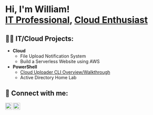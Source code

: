 <h1>Hi, I'm William! <br/><a href="https://www.linkedin.com/in/william-aviles-aparicio-a87848230">IT Professional</a>, <a href="https://github.com/williamaviles1/">Cloud Enthusiast</a></h1>


<h2>👨‍💻  IT/Cloud Projects:</h2>

- <b>Cloud</b>
  - File Upload Notification System
  - Build a Serverless Website using AWS
- <b>PowerShell</b>
  -  [Cloud Uploader CLI Overview/Walkthrough](https://github.com/williamaviles1/CloudUploader-CLI/tree/main)
  -  Active Directory Home Lab



<h2> 🤳 Connect with me:</h2>

[<img align="left" alt="JoshMadakor | Twitter" width="22px" src="https://cdn.jsdelivr.net/npm/simple-icons@v3/icons/twitter.svg" />][twitter]
[<img align="left" alt="JoshMadakor | LinkedIn" width="22px" src="https://cdn.jsdelivr.net/npm/simple-icons@v3/icons/linkedin.svg" />][linkedin]

[twitter]: https://twitter.com/WilliamAvilesA
[linkedin]: https://linkedin.com/in/william-aviles-aparicio-a87848230

<!--
**joshmadakor1/joshmadakor1** is a ✨ _special_ ✨ repository because its `README.md` (this file) appears on your GitHub profile.

Here are some ideas to get you started:

- 🔭 I’m currently working on ...
- 🌱 I’m currently learning ...
- 👯 I’m looking to collaborate on ...
- 🤔 I’m looking for help with ...
- 💬 Ask me about ...
- 📫 How to reach me: ...
- 😄 Pronouns: ...
- ⚡ Fun fact: ...
-->

